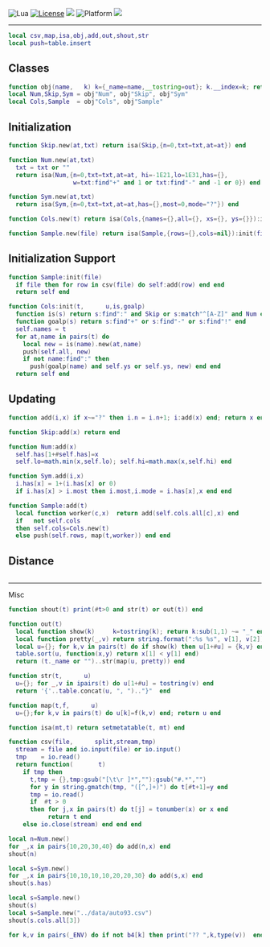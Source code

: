 
<img alt="Lua" src="https://img.shields.io/badge/lua-v5.4-blue">&nbsp;<a 
href="https://github.com/timm/keys/blob/master/LICENSE.md"><img
alt="License" src="https://img.shields.io/badge/license-unlicense-red"></a> <img
src="https://img.shields.io/badge/purpose-ai%20,%20se-blueviolet"> <img
alt="Platform" src="https://img.shields.io/badge/platform-osx%20,%20linux-lightgrey"> <a
href="https://github.com/timm/keys/actions"><img
src="https://github.com/rezons/rezons.github.io/actions/workflows/tests.yml/badge.svg"></a>

<hr>


```lua
local csv,map,isa,obj,add,out,shout,str
local push=table.insert
```
## Classes

```lua
function obj(name,   k) k={_name=name,__tostring=out}; k.__index=k; return k end
local Num,Skip,Sym = obj"Num", obj"Skip", obj"Sym"
local Cols,Sample  = obj"Cols", obj"Sample"
```
## Initialization

```lua
function Skip.new(at,txt) return isa(Skip,{n=0,txt=txt,at=at}) end

function Num.new(at,txt) 
  txt = txt or ""
  return isa(Num,{n=0,txt=txt,at=at, hi=-1E21,lo=1E31,has={},
                  w=txt:find"+" and 1 or txt:find"-" and -1 or 0}) end

function Sym.new(at,txt)
  return isa(Sym,{n=0,txt=txt,at=at,has={},most=0,mode="?"}) end

function Cols.new(t) return isa(Cols,{names={},all={}, xs={}, ys={}}):init(t) end

function Sample.new(file) return isa(Sample,{rows={},cols=nil}):init(file) end
```
## Initialization Support

```lua
function Sample:init(file) 
  if file then for row in csv(file) do self:add(row) end end
  return self end

function Cols:init(t,      u,is,goalp) 
  function is(s) return s:find":" and Skip or s:match"^[A-Z]" and Num or Sym end
  function goalp(s) return s:find"+" or s:find"-" or s:find"!" end
  self.names = t
  for at,name in pairs(t) do
    local new = is(name).new(at,name) 
    push(self.all, new)
    if not name:find":" then
      push(goalp(name) and self.ys or self.ys, new) end end 
  return self end
```
## Updating

```lua
function add(i,x) if x~="?" then i.n = i.n+1; i:add(x) end; return x end

function Skip:add(x) return end

function Num:add(x)
  self.has[1+#self.has]=x
  self.lo=math.min(x,self.lo); self.hi=math.max(x,self.hi) end

function Sym.add(i,x)
  i.has[x] = 1+(i.has[x] or 0) 
  if i.has[x] > i.most then i.most,i.mode = i.has[x],x end end

function Sample:add(t)
  local function worker(c,x)  return add(self.cols.all[c],x) end
  if   not self.cols 
  then self.cols=Cols.new(t) 
  else push(self.rows, map(t,worker)) end end
```
## Distance

```lua
```
------------------------------
Misc

```lua
function shout(t) print(#t>0 and str(t) or out(t)) end

function out(t)
  local function show(k)     k=tostring(k); return k:sub(1,1) ~= "_" end 
  local function pretty(_,v) return string.format(":%s %s", v[1], v[2]) end
  local u={}; for k,v in pairs(t) do if show(k) then u[1+#u] = {k,v} end end
  table.sort(u, function(x,y) return x[1] < y[1] end)
  return (t._name or "")..str(map(u, pretty)) end 

function str(t,      u)
  u={}; for _,v in ipairs(t) do u[1+#u] = tostring(v) end 
  return '{'..table.concat(u, ", ").."}"  end

function map(t,f,      u) 
  u={};for k,v in pairs(t) do u[k]=f(k,v) end; return u end

function isa(mt,t) return setmetatable(t, mt) end

function csv(file,      split,stream,tmp)
  stream = file and io.input(file) or io.input()
  tmp    = io.read()
  return function(       t)
    if tmp then
      t,tmp = {},tmp:gsub("[\t\r ]*",""):gsub("#.*","")
      for y in string.gmatch(tmp, "([^,]+)") do t[#t+1]=y end
      tmp = io.read()
      if  #t > 0
      then for j,x in pairs(t) do t[j] = tonumber(x) or x end
           return t end
    else io.close(stream) end end end

local n=Num.new()
for _,x in pairs{10,20,30,40} do add(n,x) end
shout(n)

local s=Sym.new()
for _,x in pairs{10,10,10,10,20,20,30} do add(s,x) end
shout(s.has)

local s=Sample.new()
shout(s)
local s=Sample.new("../data/auto93.csv")
shout(s.cols.all[3])

for k,v in pairs(_ENV) do if not b4[k] then print("?? ",k,type(v))  end end 
```
